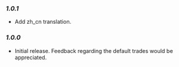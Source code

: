 ### ***1.0.1***

* Add zh_cn translation.

### ***1.0.0***

* Initial release. Feedback regarding the default trades would be appreciated.